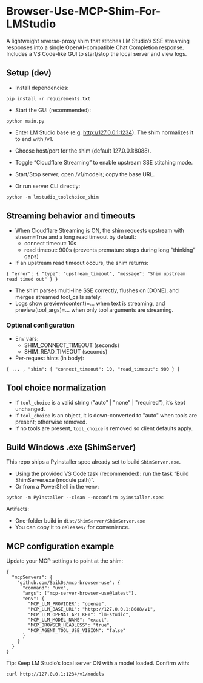 # Browser-Use-MCP-Shim-For-LMStudio

A lightweight reverse-proxy shim that stitches LM Studio’s SSE streaming responses into a single OpenAI-compatible Chat Completion response. Includes a VS Code-like GUI to start/stop the local server and view logs.

## Setup (dev)

- Install dependencies:

```
pip install -r requirements.txt
```

- Start the GUI (recommended):

```
python main.py
```

  - Enter LM Studio base (e.g. http://127.0.0.1:1234). The shim normalizes it to end with /v1.
  - Choose host/port for the shim (default 127.0.0.1:8088).
  - Toggle “Cloudflare Streaming” to enable upstream SSE stitching mode.
  - Start/Stop server; open /v1/models; copy the base URL.

- Or run server CLI directly:

```
python -m lmstudio_toolchoice_shim
```

## Streaming behavior and timeouts

- When Cloudflare Streaming is ON, the shim requests upstream with stream=True and a long read timeout by default:
  - connect timeout: 10s
  - read timeout: 900s (prevents premature stops during long “thinking” gaps)
- If an upstream read timeout occurs, the shim returns:

```
{ "error": { "type": "upstream_timeout", "message": "Shim upstream read timed out" } }
```

- The shim parses multi-line SSE correctly, flushes on [DONE], and merges streamed tool_calls safely.
- Logs show preview(content)=… when text is streaming, and preview(tool_args)=… when only tool arguments are streaming.

### Optional configuration

- Env vars:
  - SHIM_CONNECT_TIMEOUT (seconds)
  - SHIM_READ_TIMEOUT (seconds)
- Per-request hints (in body):

```
{ ... , "shim": { "connect_timeout": 10, "read_timeout": 900 } }
```

## Tool choice normalization

- If `tool_choice` is a valid string ("auto" | "none" | "required"), it’s kept unchanged.
- If `tool_choice` is an object, it is down-converted to "auto" when tools are present; otherwise removed.
- If no tools are present, `tool_choice` is removed so client defaults apply.

## Build Windows .exe (ShimServer)

This repo ships a PyInstaller spec already set to build `ShimServer.exe`.

- Using the provided VS Code task (recommended): run the task “Build ShimServer.exe (module path)”.
- Or from a PowerShell in the venv:

```
python -m PyInstaller --clean --noconfirm pyinstaller.spec
```

Artifacts:
- One-folder build in `dist/ShimServer/ShimServer.exe`
- You can copy it to `releases/` for convenience.

## MCP configuration example

Update your MCP settings to point at the shim:

```
{
  "mcpServers": {
    "github.com/Saik0s/mcp-browser-use": {
      "command": "uvx",
      "args": ["mcp-server-browser-use@latest"],
      "env": {
        "MCP_LLM_PROVIDER": "openai",
        "MCP_LLM_BASE_URL": "http://127.0.0.1:8088/v1",
        "MCP_LLM_OPENAI_API_KEY": "lm-studio",
        "MCP_LLM_MODEL_NAME": "exact",
        "MCP_BROWSER_HEADLESS": "true",
        "MCP_AGENT_TOOL_USE_VISION": "false"
      }
    }
  }
}
```

Tip: Keep LM Studio’s local server ON with a model loaded. Confirm with:

```
curl http://127.0.0.1:1234/v1/models
```
